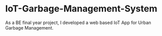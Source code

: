# IoT-Garbage-Management-System
As a BE final year project, I developed a web based IoT App for Urban Garbage Management. 
